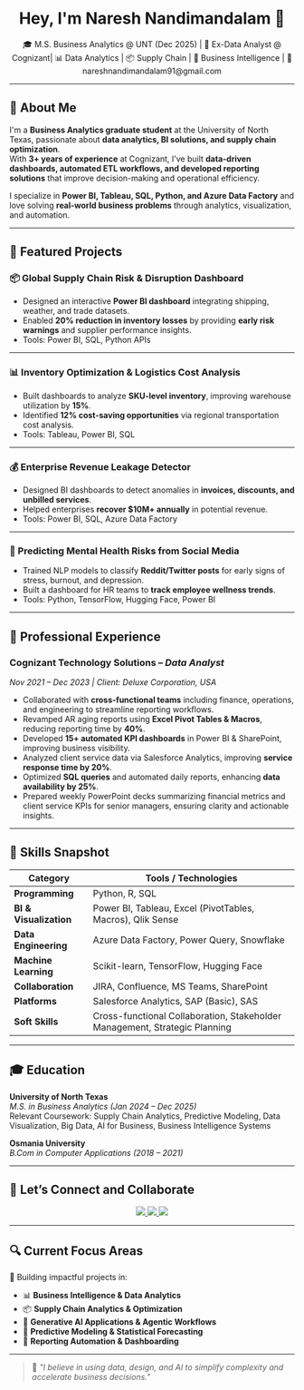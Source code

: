 <h1 align="center">Hey, I'm Naresh Nandimandalam 👋</h1>

<p align="center">
🎓 M.S. Business Analytics @ UNT (Dec 2025) | 💼 Ex-Data Analyst @ Cognizant|  
📊 Data Analytics | 📦 Supply Chain | 🚀 Business Intelligence | 📧 nareshnandimandalam91@gmail.com  
</p>

---

## 💼 About Me

I'm a **Business Analytics graduate student** at the University of North Texas, passionate about **data analytics, BI solutions, and supply chain optimization**.  
With **3+ years of experience** at Cognizant, I’ve built **data-driven dashboards, automated ETL workflows, and developed reporting solutions** that improve decision-making and operational efficiency.

I specialize in **Power BI, Tableau, SQL, Python, and Azure Data Factory** and love solving **real-world business problems** through analytics, visualization, and automation.

---

## 🚀 Featured Projects

### 📦 Global Supply Chain Risk & Disruption Dashboard  
- Designed an interactive **Power BI dashboard** integrating shipping, weather, and trade datasets.  
- Enabled **20% reduction in inventory losses** by providing **early risk warnings** and supplier performance insights.  
- Tools: Power BI, SQL, Python APIs  

---

### 📊 Inventory Optimization & Logistics Cost Analysis  
- Built dashboards to analyze **SKU-level inventory**, improving warehouse utilization by **15%**.  
- Identified **12% cost-saving opportunities** via regional transportation cost analysis.  
- Tools: Tableau, Power BI, SQL  

---

### 💰 Enterprise Revenue Leakage Detector  
- Designed BI dashboards to detect anomalies in **invoices, discounts, and unbilled services**.  
- Helped enterprises **recover $10M+ annually** in potential revenue.  
- Tools: Power BI, SQL, Azure Data Factory  

---

### 🧠 Predicting Mental Health Risks from Social Media  
- Trained NLP models to classify **Reddit/Twitter posts** for early signs of stress, burnout, and depression.  
- Built a dashboard for HR teams to **track employee wellness trends**.  
- Tools: Python, TensorFlow, Hugging Face, Power BI  

---

## 🏢 Professional Experience

### **Cognizant Technology Solutions** – *Data Analyst*  
*Nov 2021 – Dec 2023 | Client: Deluxe Corporation, USA*

- Collaborated with **cross-functional teams** including finance, operations, and engineering to streamline reporting workflows.  
- Revamped AR aging reports using **Excel Pivot Tables & Macros**, reducing reporting time by **40%**.  
- Developed **15+ automated KPI dashboards** in Power BI & SharePoint, improving business visibility.  
- Analyzed client service data via Salesforce Analytics, improving **service response time by 20%**.  
- Optimized **SQL queries** and automated daily reports, enhancing **data availability by 25%**.
- Prepared weekly PowerPoint decks summarizing financial metrics and client service KPIs for senior managers, ensuring clarity and actionable insights. 

---

## 🧠 Skills Snapshot

| Category               | Tools / Technologies |
|-----------------------|-----------------------|
| **Programming**      | Python, R, SQL |
| **BI & Visualization** | Power BI, Tableau, Excel (PivotTables, Macros), Qlik Sense |
| **Data Engineering** | Azure Data Factory, Power Query, Snowflake |
| **Machine Learning** | Scikit-learn, TensorFlow, Hugging Face |
| **Collaboration**    | JIRA, Confluence, MS Teams, SharePoint |
| **Platforms**       | Salesforce Analytics, SAP (Basic), SAS |
| **Soft Skills**     | Cross-functional Collaboration, Stakeholder Management, Strategic Planning |

---

## 🎓 Education

**University of North Texas**  
*M.S. in Business Analytics* *(Jan 2024 – Dec 2025)*  
Relevant Coursework: Supply Chain Analytics, Predictive Modeling, Data Visualization, Big Data, AI for Business, Business Intelligence Systems

**Osmania University**  
*B.Com in Computer Applications (2018 – 2021)*

---

## 🤝 Let’s Connect and Collaborate

<p align="center">
  <a href="https://www.linkedin.com/in/naresh200" target="_blank">
    <img src="https://img.shields.io/badge/LinkedIn-blue?logo=linkedin&style=for-the-badge" />
  </a>
  <a href="mailto:nareshnandimandalam91@gmail.com">
    <img src="https://img.shields.io/badge/Email-red?logo=gmail&style=for-the-badge" />
  </a>
  <a href="https://github.com/nareshn-31">
    <img src="https://img.shields.io/badge/GitHub-black?logo=github&style=for-the-badge" />
  </a>
</p>

---

## 🔍 Current Focus Areas

🎯 Building impactful projects in:  
- 📊 **Business Intelligence & Data Analytics**  
- 📦 **Supply Chain Analytics & Optimization**  
- 🧠 **Generative AI Applications & Agentic Workflows**  
- 🧪 **Predictive Modeling & Statistical Forecasting**  
- 🔄 **Reporting Automation & Dashboarding**

---

> 🌟 *\"I believe in using data, design, and AI to simplify complexity and accelerate business decisions.\"*
